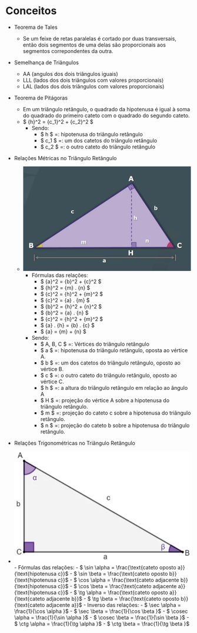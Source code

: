 # Conceitos

- Teorema de Tales
    - Se um feixe de retas paralelas é cortado por duas transversais, então dois segmentos de uma delas são proporcionais aos segmentos correpondentes da outra.

- Semelhança de Triângulos
    - AA  (angulos dos dois triângulos iguais)
    - LLL (lados dos dois triângulos com valores proporcionais)
    - LAL (lados dos dois triângulos com valores proporcionais)

- Teorema de Pitágoras
    - Em um triângulo retângulo, o quadrado da hipotenusa é igual à soma do quadrado do primeiro cateto com o quadrado do segundo cateto.
    - $ {h}^2 = {c_1}^2 + {c_2}^2 $
        - Sendo:
            - $ h $ =: hipotenusa do triângulo retângulo
            - $ c_1 $ =: um dos catetos do triângulo retângulo
            - $ c_2 $ =: o outro cateto do triângulo retângulo

- Relações Métricas no Triângulo Retângulo
    - ![](img/relacoes-metricas-triangulo-retangulo.png)
        - Fórmulas das relações:
            - $ {a}^2 = {b}^2 + {c}^2 $
            - $ {h}^2 = {m} . {n} $
            - $ {c}^2 = {h}^2 + {m}^2 $
            - $ {c}^2 = {a} . {m} $
            - $ {b}^2 = {h}^2 + {n}^2 $
            - $ {b}^2 = {a} . {n} $
            - $ {c}^2 = {h}^2 + {m}^2 $
            - $ {a} . {h} = {b} . {c} $
            - $ {a} = {m} + {n} $
        - Sendo:
            - $ A, B, C $ =: Vértices do triângulo retângulo
            - $ a $ =: hipotenusa do triângulo retângulo, oposta ao vértice A.
            - $ b $ =: um dos catetos do triângulo retângulo, oposto ao vértice B.
            - $ c $ =: o outro cateto do triângulo retângulo, oposto ao vértice C.
            - $ h $ =: a altura do triângulo retângulo em relação ao ângulo A
            - $ H $ =: projeção do vértice A sobre a hipotenusa do triângulo retângulo.
            - $ m $ =: projeção do cateto c sobre a hipotenusa do triângulo retângulo.
            - $ n $ =: projeção do cateto b sobre a hipotenusa do triângulo retângulo.

- Relações Trigonométricas no Triângulo Retângulo
- ![](img/relacoes-trigonometricas-triangulo-retangulo.png)
        - Fórmulas das relações:
            - $ \sin \alpha = \frac{\text{cateto oposto a}}{\text{hipotenusa c}}$
            - $ \sin \beta = \frac{\text{cateto oposto b}}{\text{hipotenusa c}}$
            - $ \cos \alpha = \frac{\text{cateto adjacente b}}{\text{hipotenusa c}}$
            - $ \cos \beta = \frac{\text{cateto adjacente a}}{\text{hipotenusa c}}$
            - $ \tg \alpha = \frac{\text{cateto oposto a}}{\text{cateto adjacente b}}$
            - $ \tg \beta = \frac{\text{cateto oposto b}}{\text{cateto adjacente a}}$
        - Inverso das relações:
            - $ \sec \alpha = \frac{1}{\cos \alpha }$
            - $ \sec \beta = \frac{1}{\cos \beta }$
            - $ \cosec \alpha = \frac{1}{\sin \alpha }$
            - $ \cosec \beta = \frac{1}{\sin \beta }$
            - $ \ctg \alpha = \frac{1}{\tg \alpha }$
            - $ \ctg \beta = \frac{1}{\tg \beta }$
        

